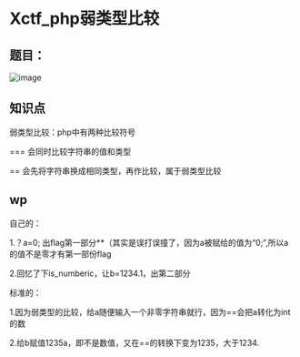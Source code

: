 Xctf_php弱类型比较
=======

题目：
----

![image](https://user-images.githubusercontent.com/71497784/127125665-c778cc76-a3c5-4fcb-90ef-dfff0c0ebbaa.png)

知识点
---
弱类型比较：php中有两种比较符号

=== 会同时比较字符串的值和类型

== 会先将字符串换成相同类型，再作比较，属于弱类型比较

wp
--------
自己的：

1.？a=0; 出flag第一部分**（其实是误打误撞了，因为a被赋给的值为“0;”,所以a的值不是零才有第一部份flag

2.回忆了下is_numberic，让b=1234.1，出第二部分

标准的：

1.因为弱类型的比较，给a随便输入一个非零字符串就行，因为==会把a转化为int的数

2.给b赋值1235a，即不是数值，又在==的转换下变为1235，大于1234.
